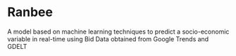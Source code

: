 # Ranbee
A model based on machine learning techniques to predict a socio-economic variable in real-time using Bid Data obtained from Google Trends and GDELT 
